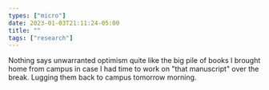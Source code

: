```yaml
---
types: ["micro"]
date: 2023-01-03T21:11:24-05:00
title: ""
tags: ["research"]
---
```

Nothing says unwarranted optimism quite like the big pile of books I brought home from campus in case I had time to work on "that manuscript" over the break. Lugging them back to campus tomorrow morning.

